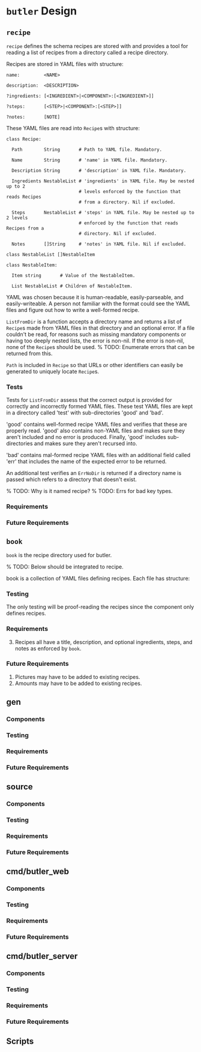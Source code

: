 # `butler` Design

## `recipe`

`recipe` defines the schema recipes are stored with and provides a tool for
reading a list of recipes from a directory called a recipe directory.

Recipes are stored in YAML files with structure:

```
name:         <NAME>

description:  <DESCRIPTION>

?ingredients: [<INGREDIENT>|<COMPONENT>:[<INGREDIENT>]]

?steps:       [<STEP>|<COMPONENT>:[<STEP>]]

?notes:       [NOTE]
```

These YAML files are read into `Recipe`s with structure:

```
class Recipe:

  Path        String       # Path to YAML file. Mandatory.

  Name        String       # 'name' in YAML file. Mandatory.

  Description String       # 'description' in YAML file. Mandatory.

  Ingredients NestableList # 'ingredients' in YAML file. May be nested up to 2
                           # levels enforced by the function that reads Recipes
                           # from a directory. Nil if excluded.

  Steps       NestableList # 'steps' in YAML file. May be nested up to 2 levels
                           # enforced by the function that reads Recipes from a
                           # directory. Nil if excluded.

  Notes       []String     # 'notes' in YAML file. Nil if excluded.

class NestableList []NestableItem

class NestableItem:

  Item string       # Value of the NestableItem.

  List NestableList # Children of NestableItem.
```

YAML was chosen because it is human-readable, easily-parseable, and
easily-writeable. A person not familiar with the format could see the YAML files
and figure out how to write a well-formed recipe.

`ListFromDir` is a function accepts a directory name and returns a list of
`Recipe`s made from YAML files in that directory and an optional error. If a
file couldn't be read, for reasons such as missing mandatory components or
having too deeply nested lists, the error is non-nil. If the error is non-nil,
none of the `Recipe`s should be used. % TODO: Enumerate errors that can be
returned from this.

`Path` is included in `Recipe` so that URLs or other identifiers can easily be
generated to uniquely locate `Recipe`s.

### Tests

Tests for `ListFromDir` assess that the correct output is provided for correctly
and incorrectly formed YAML files. These test YAML files are kept in a directory
called 'test' with sub-directories 'good' and 'bad'.

'good' contains well-formed recipe YAML files and verifies that these are
properly read. 'good' also contains non-YAML files and makes sure they aren't
included and no error is produced. Finally, 'good' includes sub-directories and
makes sure they aren't recursed into.

'bad' contains mal-formed recipe YAML files with an additional field called
'err' that includes the name of the expected error to be returned.

An additional test verifies an `ErrNoDir` is returned if a directory name is
passed which refers to a directory that doesn't exist.

% TODO: Why is it named recipe?
% TODO: Errs for bad key types.

### Requirements

### Future Requirements


## `book`

`book` is the recipe directory used for butler.

% TODO: Below should be integrated to recipe.

book is a collection of YAML files defining recipes. Each file has structure:

### Testing

The only testing will be proof-reading the recipes since the component only
defines recipes.

### Requirements

3. Recipes all have a title, description, and optional ingredients, steps, and
   notes as enforced by `book`.

### Future Requirements

1. Pictures may have to be added to existing recipes.
3. Amounts may have to be added to existing recipes.

## gen

### Components

### Testing

### Requirements

### Future Requirements

## source

### Components

### Testing

### Requirements

### Future Requirements

## cmd/butler_web

### Components

### Testing

### Requirements

### Future Requirements

## cmd/butler_server

### Components

### Testing

### Requirements

### Future Requirements

## Scripts
